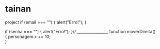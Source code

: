 # tainan
project
if (email === "") {
  alert("Erro!");
}

if (senha === "") {
  alert("Erro!");
}// ________________
function moverDireita() {
  personagem.x += 10;  
}
